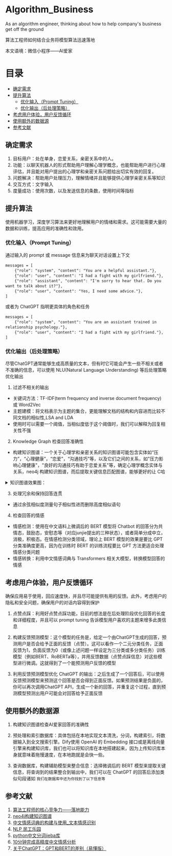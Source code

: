 # Algorithm_Business

As an algorithm engineer, thinking about how to help company's business get off the ground

算法工程师如何结合业务将模型算法迅速落地

本文语境：微信小程序——AI爱家

# 目录

- [确定需求](#确定需求)
- [提升算法](#提升算法)
  - [优化输入（Prompt Tuning）](#优化输入Prompt-Tuning)
  - [优化输出（后处理策略）](#优化输出后处理策略)
- [考虑用户体验，用户反馈循环](#考虑用户体验用户反馈循环)
- [使用额外的数据源](#使用额外的数据源)
- [参考文献](#参考文献)


## 确定需求

1. 目标用户：处在单身，恋爱关系，亲密关系中的人。
2. 功能：以聊天机器人的形式帮助用户理解心理学概念，也能帮助用户进行心理评估，并且能对用户提出的心理学和亲密关系问题给出切实有效的回复。
3. 问题解决：帮助用户处理压力，理解情绪并且能够提供心理学亲密关系等知识
4. 交互方式：文字输入
5. 度量成功：使用次数，以及发送信息的条数，使用时间等指标

## 提升算法

使用机器学习，深度学习算法来更好地理解用户的情绪和需求。这可能需要大量的数据和训练，提高应用的准确性和效用。

### 优化输入（Prompt Tuning）

通过输入的 prompt 或 message 信息来为聊天对话设置上下文
```
messages = [
    {"role": "system", "content": "You are a helpful assistant."},
    {"role": "user", "content": "I had a fight with my girlfriend."},
    {"role": "assistant", "content": "I'm sorry to hear that. Do you want to talk about it?"},
    {"role": "user", "content": "Yes, I need some advice."},
]
```
或者为 ChatGPT 指明更具体的角色和任务
```
messages = [
    {"role": "system", "content": "You are an assistant trained in relationship psychology."},
    {"role": "user", "content": "I had a fight with my girlfriend."},
]
```
### 优化输出（后处理策略）

尽管ChatGPT通常能够生成高质量的文本，但有时它可能会产生一些不相关或者不准确的信息，可以使用 NLU(Natural Language Understanding) 等后处理策略优化输出

1. 过滤不相关的输出
- 关键词方法：TF-IDF(term frequency and inverse document frequency) 或 Word2Vec
- 主题建模：将文档表示为主题的集合，更能理解文档的结构和内容进而比较不同文档的相似性,LSA and LDA
- 使用时可以需要一个阈值，当相似度低于这个阈值时，我们可以解释为回复相关性不强

2. Knowledge Graph 检查回答准确性
- 构建知识图谱：一个关于心理学和亲密关系的知识图谱可能包含实体如“压力”，“心理健康”，“恋爱”，“沟通技巧”等，以及它们之间的关系，如"压力影响心理健康"，"良好的沟通技巧有助于恋爱关系"等，确定心理学概念实体与关系，neo4j 构建知识图谱，而后提取关键信息匹配图谱，能够更好的让 C哈

<details>
<summary>知识图谱效果图：</summary>

![知识图谱效果图1](junjie_knowledge_graph.JPG)

![知识图谱效果图2](kg.png)
</details>

3. 处理冗余和保持回答连贯

- 通过余弦相似度测量句子相似性进而删除高度相似语句

4. 检查回答的情感

- 情感检测：使用在中文语料上微调后的 BERT 模型将 Chatbot 的回答分为共情态，鼓励态，安慰态等（对应junjie提出的三种状态），或者简单分成中立，消极，积极态。在情感检测分类领域，理论上 BERT 模型的效果是要比 GPT 分类准确度更高，因为在训练时 BERT 的训练流程要比 GPT 方法更适合处理情感分类问题
- 情感转换：利用中文情感词典与 Transformers 相关大模型，转换模型回答的情感

## 考虑用户体验，用户反馈循环

确保应用易于使用，回应速度快，并且尽可能提供有用的反馈。此外，考虑用户的隐私和安全问题，确保用户的对话内容得到保护

1. 点赞点踩：利用好点赞点踩功能，目前的想法是在后处理阶段优化回答的长度和详细程度，并且可以 prompt tuning 告诉模型用户喜欢的主题来增多此类信息

2. 构建反馈预测模型：这个模型的任务是，给定一个由ChatGPT生成的回答，预测用户是否会给予正面的反馈（点赞）。这可以看作一个二元分类任务，正面反馈为1，负面反馈为0（或像上述问题一样设定为三分类或多分类任务）训练模型（例如BERT、RoBERTa等），并用反馈数据（点赞点踩信息）对这些模型进行微调。这就得到了一个能预测用户反馈的模型

3. 利用反馈预测模型优化 ChatGPT 的输出：之后生成了一个回答后，可以使用反馈预测模型来预测这个回答是否会得到正面反馈。如果预测结果是负面的，你可以再次调用ChatGPT API，生成一个新的回答，并重复这个过程，直到预测模型预测出用户可能会对回答给予正面反馈

## 使用额外的数据源

1. 构建知识图谱检查AI爱家回答的准确性

2. 预处理和索引数据库：具体包括在本地实现文本清洗，分词，构建索引，将数据输入到全文搜索引擎。Dify使用 OpenAI 的 Embedding 接口或是离线向量引擎来构建知识库，我们也可以将知识库在本地搭建起来，因为上传知识库本身就意味着拖慢速度，在本地跑就是会快一些。

3. 查询数据库，构建辅助模型来整合信息：选择微调后的 BERT 模型来提取关键信息，将查询到的结果整合到输出中，我们可以在 ChatGPT 的回答后添加类似句段诸如 `我们在数据库中还为你找到了以下信息等`

## 参考文献
1. [算法工程师的核心竞争力——落地能力](https://cloud.tencent.com/developer/article/2117248?from=article.detail.1796795&areaSource=106000.1&traceId=UfHfB6AIB2VYRKaltQrJs)
2. [neo4j构建知识图谱](https://www.jianshu.com/p/d4175930e820)
3. [中文情感词典的构建与使用_文本情感识别](https://cloud.tencent.com/developer/article/2119441)
4. [NLP 民工乐园](https://github.com/fighting41love/funNLP)
5. [python中文分词jieba库](https://github.com/fxsjy/jieba)
6. [10分钟完成高精度中文情感分析](https://paddlenlp.readthedocs.io/zh/latest/get_started/quick_start.html)
7. [关于ChatGPT：GPT和BERT的差别（易懂版）](https://zhuanlan.zhihu.com/p/607605399)

